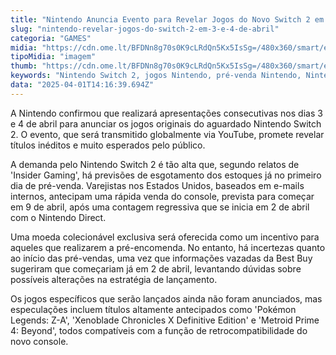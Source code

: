 ```yaml
---
title: "Nintendo Anuncia Evento para Revelar Jogos do Novo Switch 2 em Abril"
slug: "nintendo-revelar-jogos-do-switch-2-em-3-e-4-de-abril"
categoria: "GAMES"
midia: "https://cdn.ome.lt/BFDNn8g70s0K9cLRdQn5Kx5IsSg=/480x360/smart/extras/conteudos/IMG_4766.png"
tipoMidia: "imagem"
thumb: "https://cdn.ome.lt/BFDNn8g70s0K9cLRdQn5Kx5IsSg=/480x360/smart/extras/conteudos/IMG_4766.png"
keywords: "Nintendo Switch 2, jogos Nintendo, pré-venda Nintendo, Nintendo Direct"
data: "2025-04-01T14:16:39.694Z"
---
```


A Nintendo confirmou que realizará apresentações consecutivas nos dias 3 e 4 de abril para anunciar os jogos originais do aguardado Nintendo Switch 2. O evento, que será transmitido globalmente via YouTube, promete revelar títulos inéditos e muito esperados pelo público.

A demanda pelo Nintendo Switch 2 é tão alta que, segundo relatos de 'Insider Gaming', há previsões de esgotamento dos estoques já no primeiro dia de pré-venda. Varejistas nos Estados Unidos, baseados em e-mails internos, antecipam uma rápida venda do console, prevista para começar em 9 de abril, após uma contagem regressiva que se inicia em 2 de abril com o Nintendo Direct.

Uma moeda colecionável exclusiva será oferecida como um incentivo para aqueles que realizarem a pré-encomenda. No entanto, há incertezas quanto ao início das pré-vendas, uma vez que informações vazadas da Best Buy sugeriram que começariam já em 2 de abril, levantando dúvidas sobre possíveis alterações na estratégia de lançamento.

Os jogos específicos que serão lançados ainda não foram anunciados, mas especulações incluem títulos altamente antecipados como 'Pokémon Legends: Z-A', 'Xenoblade Chronicles X Definitive Edition' e 'Metroid Prime 4: Beyond', todos compatíveis com a função de retrocompatibilidade do novo console.
